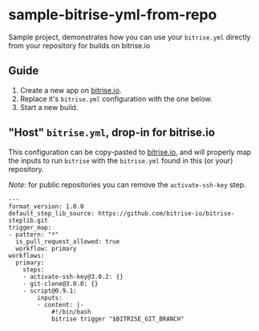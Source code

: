 # sample-bitrise-yml-from-repo

Sample project, demonstrates how you can use your `bitrise.yml` directly from your repository for builds on bitrise.io


## Guide

1. Create a new app on [bitrise.io](https://www.bitrise.io).
2. Replace it's `bitrise.yml` configuration with the one below.
3. Start a new build.


## "Host" `bitrise.yml`, drop-in for bitrise.io

This configuration can be copy-pasted to [bitrise.io](https://www.bitrise.io),
and will properly map the inputs to run `bitrise` with the `bitrise.yml`
found in this (or your) repository.

*Note*: for public repositories you can remove the `activate-ssh-key` step.

```
---
format_version: 1.0.0
default_step_lib_source: https://github.com/bitrise-io/bitrise-steplib.git
trigger_map:
- pattern: "*"
  is_pull_request_allowed: true
  workflow: primary
workflows:
  primary:
    steps:
    - activate-ssh-key@3.0.2: {}
    - git-clone@3.0.0: {}
    - script@0.9.1:
        inputs:
        - content: |-
            #!/bin/bash
            bitrise trigger "$BITRISE_GIT_BRANCH"
```
